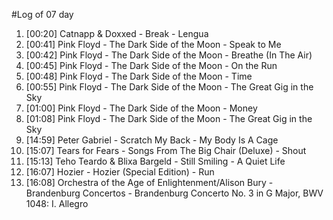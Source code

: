 #Log of 07 day

1. [00:20] Catnapp & Doxxed - Break - Lengua
1. [00:41] Pink Floyd - The Dark Side of the Moon - Speak to Me
1. [00:42] Pink Floyd - The Dark Side of the Moon - Breathe (In The Air)
1. [00:45] Pink Floyd - The Dark Side of the Moon - On the Run
1. [00:48] Pink Floyd - The Dark Side of the Moon - Time
1. [00:55] Pink Floyd - The Dark Side of the Moon - The Great Gig in the Sky
1. [01:00] Pink Floyd - The Dark Side of the Moon - Money
1. [01:08] Pink Floyd - The Dark Side of the Moon - The Great Gig in the Sky
1. [14:59] Peter Gabriel - Scratch My Back - My Body Is A Cage
1. [15:07] Tears for Fears - Songs From The Big Chair (Deluxe) - Shout
1. [15:13] Teho Teardo & Blixa Bargeld - Still Smiling - A Quiet Life
1. [16:07] Hozier - Hozier (Special Edition) - Run
1. [16:08] Orchestra of the Age of Enlightenment/Alison Bury - Brandenburg Concertos - Brandenburg Concerto No. 3 in G Major, BWV 1048: I. Allegro
